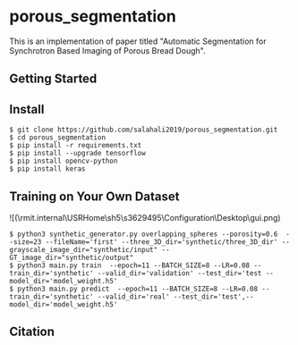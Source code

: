 # porous_segmentation

This is an implementation of paper titled "Automatic Segmentation for Synchrotron Based Imaging of Porous Bread Dough".

## Getting Started

## Install
```
$ git clone https://github.com/salahali2019/porous_segmentation.git
$ cd porous_segmentation
$ pip install -r requirements.txt
$ pip install --upgrade tensorflow
$ pip install opencv-python
$ pip install keras
```

## Training on Your Own Dataset


![(\\rmit.internal\USRHome\sh5\s3629495\Configuration\Desktop\gui.png)
```
$ python3 synthetic_generator.py overlapping_spheres --porosity=0.6  --size=23 --fileName='first' --three_3D_dir='synthetic/three_3D_dir' --grayscale_image_dir="synthetic/input" --GT_image_dir="synthetic/output"
$ python3 main.py train  --epoch=11 --BATCH_SIZE=8 --LR=0.08 --train_dir='synthetic' --valid_dir='validation' --test_dir='test --model_dir='model_weight.h5'
$ python3 main.py predict  --epoch=11 --BATCH_SIZE=8 --LR=0.08 --train_dir='synthetic' --valid_dir='real' --test_dir='test',--model_dir='model_weight.h5'

```
## Citation
